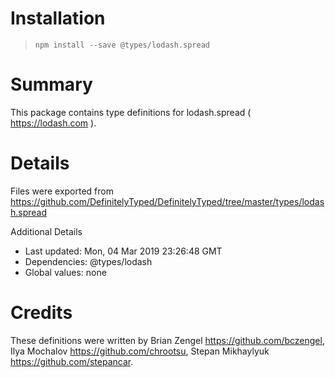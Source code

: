 # Installation
> `npm install --save @types/lodash.spread`

# Summary
This package contains type definitions for lodash.spread ( https://lodash.com ).

# Details
Files were exported from https://github.com/DefinitelyTyped/DefinitelyTyped/tree/master/types/lodash.spread

Additional Details
 * Last updated: Mon, 04 Mar 2019 23:26:48 GMT
 * Dependencies: @types/lodash
 * Global values: none

# Credits
These definitions were written by Brian Zengel <https://github.com/bczengel>, Ilya Mochalov <https://github.com/chrootsu>, Stepan Mikhaylyuk <https://github.com/stepancar>.
